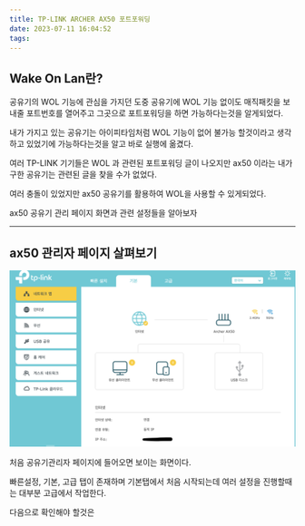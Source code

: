 ```yaml
---
title: TP-LINK ARCHER AX50 포트포워딩
date: 2023-07-11 16:04:52
tags:
---
```


## Wake On Lan란?

공유기의 WOL 기능에 관심을 가지던 도중 공유기에 WOL 기능 없이도 매직패킷을 보내줄 포트번호를 열어주고 그곳으로 포트포워딩을 하면 가능하다는것을 알게되었다.

내가 가지고 있는 공유기는 아이피타임처럼 WOL 기능이 없어 불가능 할것이라고 생각하고 있었기에 가능하다는것을 알고 바로 실행에 옮겼다.

여러 TP-LINK 기기들은 WOL 과 관련된 포트포워딩 글이 나오지만 ax50 이라는 내가 구한 공유기는 관련된 글을 찾을 수가 없었다.

여러 충돌이 있었지만 ax50 공유기를 활용하여 WOL을 사용할 수 있게되었다.

ax50 공유기 관리 페이지 화면과 관련 설정들을 알아보자

---

## ax50 관리자 페이지 살펴보기


![Alt text](../images/image.png)

처음 공유기관리자 페이지에 들어오면 보이는 화면이다.

빠른설정, 기본, 고급 탭이 존재하며 기본탭에서 처음 시작되는데 여러 설정을 진행할때는 대부분 고급에서 작업한다.

다음으로 확인해야 할것은  